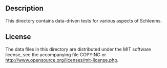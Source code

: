 Description
------------

This directory contains data-driven tests for various aspects of Schleems.

License
--------

The data files in this directory are distributed under the MIT software
license, see the accompanying file COPYING or
http://www.opensource.org/licenses/mit-license.php.

